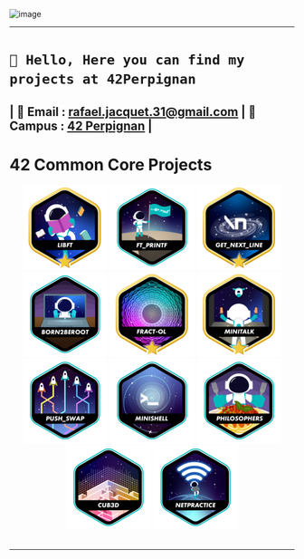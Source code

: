 ![image](https://i.makeagif.com/media/4-05-2022/FvBVst.gif)

---

# `👋 Hello, Here you can find my projects at 42Perpignan`

| 📧 Email : [rafael.jacquet.31@gmail.com](mailto:rafael.jacquet.31@gmail.com) | 🏫 Campus : [42 Perpignan](https://42perpignan.fr) |
---

#  42 Common Core Projects

<div align="center">
  <a href="https://github.com/rjacquet31/Libft"><img src="https://github.com/rjacquet31/image/blob/main/badge/libftm.png"/></a>
  <a href="https://github.com/rjacquet31/ft_printf"><img src="https://github.com/rjacquet31/image/blob/main/badge/ft_printfe.png"/></a>
  <a href="https://github.com/rjacquet31/get_next_line"><img src="https://github.com/rjacquet31/image/blob/main/badge/get_next_linem.png"/></a>
  <a href="https://github.com/rjacquet31/Born2beRoot"><img src="https://github.com/rjacquet31/image/blob/main/badge/born2beroote.png"/></a>
  <a href="https://github.com/rjacquet31/fract-ol"><img src="https://github.com/rjacquet31/image/blob/main/badge/fract-olm.png"/></a>
  <a href="https://github.com/rjacquet31/minitalk"><img src="https://github.com/rjacquet31/image/blob/main/badge/minitalkm.png"/></a>
  <a href="https://github.com/rjacquet31/Push_swap"><img src="https://github.com/rjacquet31/image/blob/main/badge/push_swape.png"/></a>
  <a href="https://github.com/rjacquet31/MiniShell"><img src="https://github.com/rjacquet31/image/blob/main/badge/minishelle.png"/></a>
  <a href="https://github.com/rjacquet31/Philosophers"><img src="https://github.com/rjacquet31/image/blob/main/badge/philosopherse.png"/></a>
  <a href="https://github.com/rjacquet31/Cub3d"><img src="https://github.com/rjacquet31/image/blob/main/badge/cub3de.png"/></a>
  <a href="https://github.com/rjacquet31/NetPractice"><img src="https://github.com/rjacquet31/image/blob/main/badge/netpracticee.png"/></a>
  </br></br>
</div>

---
